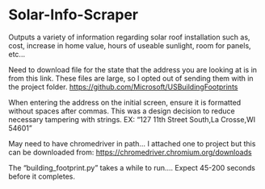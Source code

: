 # Solar-Info-Scraper
Outputs a variety of information regarding solar roof installation such as, cost, increase in home value, hours of useable sunlight, room for panels, etc...

  Need to download file for the state that the address you are looking at is in from this link. These files are large, so I opted out of sending them with in the project folder.
      https://github.com/Microsoft/USBuildingFootprints
      
  When entering the address on the initial screen, ensure it is formatted without spaces after commas. This was a design decision to reduce necessary tampering with strings.
      EX: “127 11th Street South,La Crosse,WI 54601”
    
  May need to have chromedriver in path… I attached one to project but this can be downloaded from:
      https://chromedriver.chromium.org/downloads

The “building_footprint.py” takes a while to run…. Expect 45-200 seconds before it completes.
